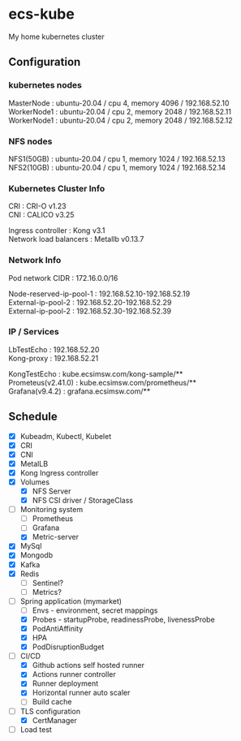 # ecs-kube
My home kubernetes cluster

## Configuration

### kubernetes nodes    
MasterNode  : ubuntu-20.04 / cpu 4, memory 4096 / 192.168.52.10   
WorkerNode1 : ubuntu-20.04 / cpu 2, memory 2048 / 192.168.52.11   
WorkerNode1 : ubuntu-20.04 / cpu 2, memory 2048 / 192.168.52.12   
   
### NFS nodes
NFS1(50GB) : ubuntu-20.04 / cpu 1, memory 1024 / 192.168.52.13   
NFS2(10GB) : ubuntu-20.04 / cpu 1, memory 1024 / 192.168.52.14   

### Kubernetes Cluster Info
CRI : CRI-O v1.23   
CNI : CALICO v3.25   
   
Ingress controller : Kong v3.1   
Network load balancers : Metallb v0.13.7   

### Network Info
Pod network CIDR : 172.16.0.0/16   
    
Node-reserved-ip-pool-1 : 192.168.52.10-192.168.52.19       
External-ip-pool-2 : 192.168.52.20-192.168.52.29     
External-ip-pool-2 : 192.168.52.30-192.168.52.39      

### IP / Services   
LbTestEcho : 192.168.52.20   
Kong-proxy : 192.168.52.21   
   
KongTestEcho : kube.ecsimsw.com/kong-sample/**    
Prometeus(v2.41.0) : kube.ecsimsw.com/prometheus/**    
Grafana(v9.4.2) : grafana.ecsimsw.com/**    

## Schedule
- [x] Kubeadm, Kubectl, Kubelet
- [x] CRI
- [x] CNI
- [x] MetalLB
- [x] Kong Ingress controller
- [x] Volumes
  - [x] NFS Server
  - [x] NFS CSI driver / StorageClass
- [ ] Monitoring system
  - [ ] Prometheus
  - [ ] Grafana
  - [x] Metric-server
- [x] MySql
- [x] Mongodb
- [x] Kafka
- [x] Redis
  - [ ] Sentinel?
  - [ ] Metrics?
- [ ] Spring application (mymarket)    
  - [ ] Envs - environment, secret mappings
  - [x] Probes - startupProbe, readinessProbe, livenessProbe
  - [x] PodAntiAffinity
  - [x] HPA
  - [x] PodDisruptionBudget
- [ ] CI/CD
  - [x] Github actions self hosted runner
  - [x] Actions runner controller
  - [x] Runner deployment
  - [x] Horizontal runner auto scaler
  - [ ] Build cache
- [ ] TLS configuration
  - [x] CertManager
- [ ] Load test
